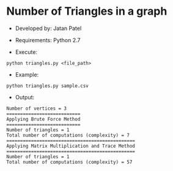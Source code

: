 # Number of Triangles in a graph

- Developed by: Jatan Patel

- Requirements:
Python 2.7

- Execute:

```
python triangles.py <file_path>
```

- Example:

```
python triangles.py sample.csv
```

- Output:

```
Number of vertices = 3
===========================
Applying Brute Force Method
===========================
Number of triangles = 1
Total number of computations (complexity) = 7
===============================================
Applying Matrix Multiplication and Trace Method
===============================================
Number of triangles = 1
Total number of computations (complexity) = 57
```